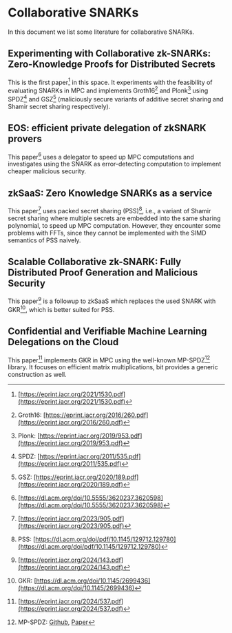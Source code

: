 # Collaborative SNARKs

In this document we list some literature for collaborative SNARKs.

## Experimenting with Collaborative zk-SNARKs: Zero-Knowledge Proofs for Distributed Secrets

This is the first paper[^1] in this space. It experiments with the feasibility of evaluating SNARKs in MPC and implements Groth16[^4] and Plonk[^5] using SPDZ[^2] and GSZ[^3] (maliciously secure variants of additive secret sharing and Shamir secret sharing respectively).

[^1]: [https://eprint.iacr.org/2021/1530.pdf](https://eprint.iacr.org/2021/1530.pdf)
[^2]: SPDZ: [https://eprint.iacr.org/2011/535.pdf](https://eprint.iacr.org/2011/535.pdf)
[^3]: GSZ: [https://eprint.iacr.org/2020/189.pdf](https://eprint.iacr.org/2020/189.pdf)
[^4]: Groth16: [https://eprint.iacr.org/2016/260.pdf](https://eprint.iacr.org/2016/260.pdf)
[^5]: Plonk: [https://eprint.iacr.org/2019/953.pdf](https://eprint.iacr.org/2019/953.pdf)

## EOS: efficient private delegation of zkSNARK provers

This paper[^6] uses a delegator to speed up MPC computations and investigates using the SNARK as error-detecting computation to implement cheaper malicious security.

[^6]: [https://dl.acm.org/doi/10.5555/3620237.3620598](https://dl.acm.org/doi/10.5555/3620237.3620598)

## zkSaaS: Zero Knowledge SNARKs as a service

This paper[^7] uses packed secret sharing (PSS)[^8], i.e., a variant of Shamir secret sharing where multiple secrets are embedded into the same sharing polynomial, to speed up MPC computation. However, they encounter some problems with FFTs, since they cannot be implemented with the SIMD semantics of PSS naively.

[^7]: [https://eprint.iacr.org/2023/905.pdf](https://eprint.iacr.org/2023/905.pdf)
[^8]: PSS: [https://dl.acm.org/doi/pdf/10.1145/129712.129780](https://dl.acm.org/doi/pdf/10.1145/129712.129780)

## Scalable Collaborative zk-SNARK: Fully Distributed Proof Generation and Malicious Security

This paper[^9] is a followup to zkSaaS which replaces the used SNARK with GKR[^10], which is better suited for PSS.

[^9]: [https://eprint.iacr.org/2024/143.pdf](https://eprint.iacr.org/2024/143.pdf)
[^10]: GKR: [https://dl.acm.org/doi/10.1145/2699436](https://dl.acm.org/doi/10.1145/2699436)

## Confidential and Verifiable Machine Learning Delegations on the Cloud

This paper[^11] implements GKR in MPC using the well-known MP-SPDZ[^12] library. It focuses on efficient matrix multiplications, bit provides a generic construction as well.

[^11]: [https://eprint.iacr.org/2024/537.pdf](https://eprint.iacr.org/2024/537.pdf)
[^12]: MP-SPDZ: [Github](https://github.com/data61/MP-SPDZ), [Paper](https://eprint.iacr.org/2020/521.pdf)
